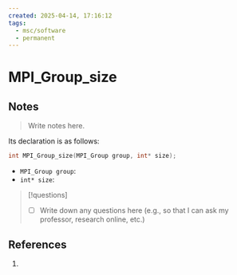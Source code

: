 ```yaml
---
created: 2025-04-14, 17:16:12
tags:
  - msc/software
  - permanent
---
```

# MPI_Group_size

## Notes

> Write notes here.

Its declaration is as follows:

```c
int MPI_Group_size(MPI_Group group, int* size);
```

- `MPI_Group group`:
- `int* size`:

> [!questions]
> - [ ] Write down any questions here (e.g., so that I can ask my professor, research online, etc.)

## References

1. 

